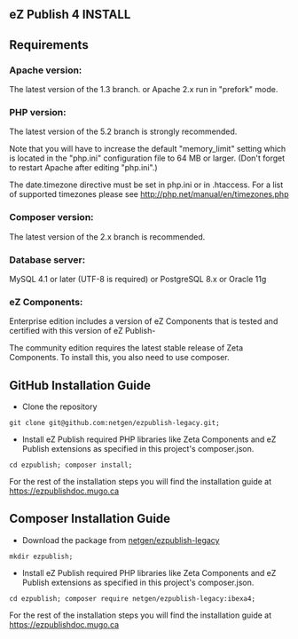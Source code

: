 ## eZ Publish 4 INSTALL


Requirements
------------

### Apache version:

   The latest version of the 1.3 branch.
   or
   Apache 2.x run in "prefork" mode.

### PHP version:

   The latest version of the 5.2 branch is strongly recommended.

   Note that you will have to increase the default "memory_limit" setting
   which is located in the "php.ini" configuration file to 64 MB or larger. (Don't
   forget to restart Apache after editing "php.ini".)

   The date.timezone directive must be set in php.ini or in
   .htaccess. For a list of supported timezones please see
   http://php.net/manual/en/timezones.php

### Composer version:

   The latest version of the 2.x branch is recommended.

### Database server:
   MySQL 4.1 or later (UTF-8 is required)
   or
   PostgreSQL 8.x
   or
   Oracle 11g

### eZ Components:
   Enterprise edition includes a version of eZ Components that is tested and certified
   with this version of eZ Publish-

   The community edition requires the latest stable release of Zeta Components.
   To install this, you also need to use composer.


GitHub Installation Guide
------------------

- Clone the repository

`git clone git@github.com:netgen/ezpublish-legacy.git;`

- Install eZ Publish required PHP libraries like Zeta Components and eZ Publish extensions as specified in this project's composer.json.

`cd ezpublish; composer install;`

For the rest of the installation steps you will find the installation guide at https://ezpublishdoc.mugo.ca


Composer Installation Guide
------------------

- Download the package from [netgen/ezpublish-legacy](https://packagist.org/packages/netgen/ezpublish-legacy)

`mkdir ezpublish;`

- Install eZ Publish required PHP libraries like Zeta Components and eZ Publish extensions as specified in this project's composer.json.

`cd ezpublish; composer require netgen/ezpublish-legacy:ibexa4;`

For the rest of the installation steps you will find the installation guide at https://ezpublishdoc.mugo.ca
